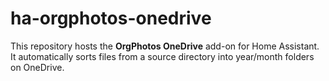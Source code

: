 # ha-orgphotos-onedrive
This repository hosts the **OrgPhotos OneDrive** add-on for Home Assistant.   It automatically sorts files from a source directory into year/month folders on OneDrive.
